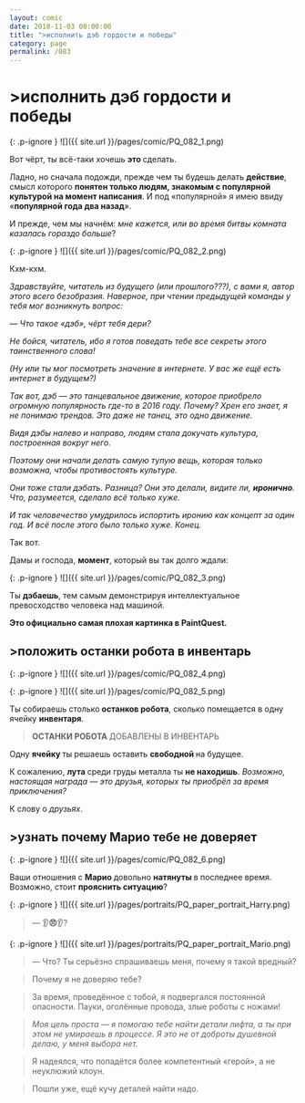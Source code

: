 ```yaml
---
layout: comic
date: 2018-11-03 00:00:00
title: ">исполнить дэб гордости и победы"
category: page
permalink: /083
---
```


# >исполнить дэб гордости и победы

{: .p-ignore }
![]({{ site.url }}/pages/comic/PQ_082_1.png)

Вот чёрт, ты всё-таки хочешь <strong>это </strong>сделать.

Ладно, но сначала подожди, прежде чем ты будешь делать <strong>действие</strong>, смысл которого <strong>понятен только людям, знакомым с популярной культурой на момент написания</strong>. И под «популярной» я имею ввиду «<strong>популярной года два назад</strong>».

И прежде, чем мы начнём: <em>мне кажется, или во время битвы комната казалась гораздо больше</em>?

{: .p-ignore }
![]({{ site.url }}/pages/comic/PQ_082_2.png)

Кхм-кхм.

<em>Здравствуйте, читатель из будущего (или прошлого???), с вами я, автор этого всего безобразия. Наверное, при чтении предыдущей команды у тебя мог возникнуть вопрос:</em>

<em>— Что такое «дэб», чёрт тебя дери?</em>

<em>Не бойся, читатель, ибо я готов поведать тебе все секреты этого таинственного слова!</em>

<em>(Ну или ты мог посмотреть значение в интернете. У вас же ещё есть интернет в будущем?)</em>

<em>Так вот, дэб — это танцевальное движение, которое приобрело огромную популярность где-то в 2016 году. Почему? Хрен его знает, я не понимаю трендов. Это даже не танец, это одно движение.</em>

<em>Видя дэбы налево и направо, людям стала докучать культура, построенная вокруг него.</em>

<em>Поэтому они начали делать самую тупую вещь, которая только возможна, чтобы противостоять культуре.</em>

<em>Они тоже стали дэбать. Разница? Они это делали, видите ли, <strong><strong>иронично</strong></strong>. Что, разумеется, сделало всё только хуже.</em>

<em>И так человечество умудрилось испортить иронию как концепт за один год. И всё после этого было только хуже. Конец.</em>

Так вот.

Дамы и господа, <strong>момент</strong>, который вы так долго ждали:

{: .p-ignore }
![]({{ site.url }}/pages/comic/PQ_082_3.png)

Ты <strong>дэбаешь</strong>, тем самым демонстрируя интеллектуальное превосходство человека над машиной.

<strong>Это официально самая плохая картинка в PaintQuest.</strong>

## >положить останки робота в инвентарь

{: .p-ignore }
![]({{ site.url }}/pages/comic/PQ_082_4.png)

{: .p-ignore }
![]({{ site.url }}/pages/comic/PQ_082_5.png)

Ты собираешь столько<strong> останков робота</strong>, сколько помещается в одну ячейку <strong>инвентаря</strong>.

<blockquote><strong>ОСТАНКИ РОБОТА </strong>ДОБАВЛЕНЫ В ИНВЕНТАРЬ</blockquote>

Одну <strong>ячейку </strong>ты решаешь оставить <strong>свободной </strong>на будущее.

К сожалению, <strong>лута </strong>среди груды металла ты <strong>не находишь</strong>. <em>Возможно, настоящая награда — это друзья, которых ты приобрёл за время приключения?</em>

К слову о <em>друзьях</em>.

## >узнать почему Марио тебе не доверяет

{: .p-ignore }
![]({{ site.url }}/pages/comic/PQ_082_6.png)

Ваши отношения с <strong>Марио </strong>довольно <strong>натянуты </strong>в последнее время. Возможно, стоит <strong>прояснить ситуацию</strong>?

{: .p-ignore }
![]({{ site.url }}/pages/portraits/PQ_paper_portrait_Harry.png)

<blockquote>— 👂<strong>😠</strong>👂?</blockquote>

{: .p-ignore }
![]({{ site.url }}/pages/portraits/PQ_paper_portrait_Mario.png)

<blockquote>— Что? Ты серьёзно спрашиваешь меня, почему я такой вредный?</blockquote>

<blockquote>Почему я не доверяю тебе?</blockquote>

<blockquote>За время, проведённое с тобой, я подвергался постоянной опасности. Пауки, оголённые провода, злые роботы с ножами!</blockquote>

<blockquote><em>Моя цель проста — я помогаю тебе найти детали лифта, а ты при этом не умираешь в процессе. Я это не от доброты душевной делаю, у меня выбора нет.</em></blockquote>

<blockquote>Я надеялся, что попадётся более компетентный «герой», а не неуклюжий клоун.</blockquote>

<blockquote>Пошли уже, ещё кучу деталей найти надо.</blockquote>
